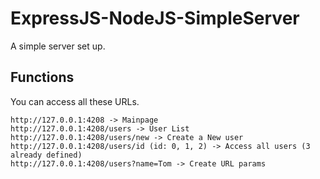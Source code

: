 # ExpressJS-NodeJS-SimpleServer

A simple server set up.

## Functions

You can access all these URLs.

```
http://127.0.0.1:4208 -> Mainpage
http://127.0.0.1:4208/users -> User List
http://127.0.0.1:4208/users/new -> Create a New user
http://127.0.0.1:4208/users/id (id: 0, 1, 2) -> Access all users (3 already defined)
http://127.0.0.1:4208/users?name=Tom -> Create URL params
```
